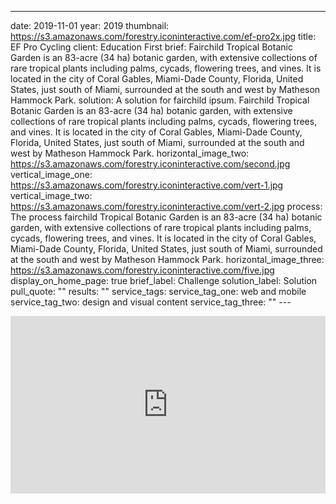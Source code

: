 ---

date: 2019-11-01
year: 2019
thumbnail: https://s3.amazonaws.com/forestry.iconinteractive.com/ef-pro2x.jpg
title: EF Pro Cycling
client: Education First
brief:
Fairchild Tropical Botanic Garden is an 83-acre (34 ha) botanic garden, with
extensive collections of rare tropical plants including palms, cycads, flowering
trees, and vines. It is located in the city of Coral Gables, Miami-Dade County,
Florida, United States, just south of Miami, surrounded at the south and west by
Matheson Hammock Park.
solution:
A solution for fairchild ipsum. Fairchild Tropical Botanic Garden is an
83-acre (34 ha) botanic garden, with extensive collections of rare tropical plants
including palms, cycads, flowering trees, and vines. It is located in the city of
Coral Gables, Miami-Dade County, Florida, United States, just south of Miami, surrounded
at the south and west by Matheson Hammock Park.
horizontal_image_two: https://s3.amazonaws.com/forestry.iconinteractive.com/second.jpg
vertical_image_one: https://s3.amazonaws.com/forestry.iconinteractive.com/vert-1.jpg
vertical_image_two: https://s3.amazonaws.com/forestry.iconinteractive.com/vert-2.jpg
process:
The process fairchild Tropical Botanic Garden is an 83-acre (34 ha) botanic
garden, with extensive collections of rare tropical plants including palms, cycads,
flowering trees, and vines. It is located in the city of Coral Gables, Miami-Dade
County, Florida, United States, just south of Miami, surrounded at the south and
west by Matheson Hammock Park.
horizontal_image_three: https://s3.amazonaws.com/forestry.iconinteractive.com/five.jpg
display_on_home_page: true
brief_label: Challenge
solution_label: Solution
pull_quote: ""
results: ""
service_tags:
service_tag_one: web and mobile
service_tag_two: design and visual content
service_tag_three: ""
---<div style="padding:56.25% 0 0 0;position:relative;"><iframe src="https://player.vimeo.com/video/89785909?autoplay=1&title=0&byline=0&portrait=0" style="position:absolute;top:0;left:0;width:100%;height:100%;" frameborder="0" allow="autoplay; fullscreen" allowfullscreen></iframe></div><script src="https://player.vimeo.com/api/player.js"></script>
